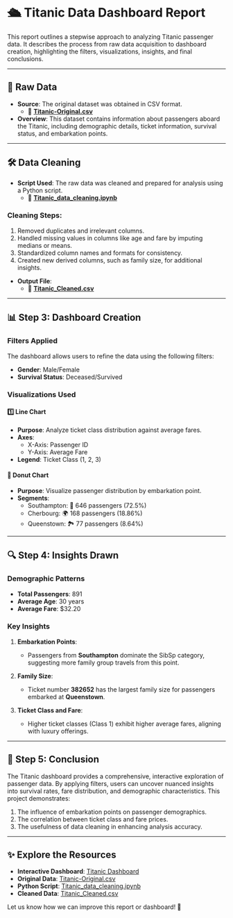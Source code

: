 
# 🛳️ **Titanic Data Dashboard Report**

This report outlines a stepwise approach to analyzing Titanic passenger data. It describes the process from raw data acquisition to dashboard creation, highlighting the filters, visualizations, insights, and final conclusions.

---

## 🔗 **Raw Data**

- **Source**: The original dataset was obtained in CSV format.  
  - 📂 **[Titanic-Original.csv](https://github.com/Jagandeep-Singh/Titanic/blob/main/Titanic-Original.csv)**  
- **Overview**: This dataset contains information about passengers aboard the Titanic, including demographic details, ticket information, survival status, and embarkation points.

---

## 🛠️ **Data Cleaning**

- **Script Used**: The raw data was cleaned and prepared for analysis using a Python script.  
  - 📜 **[Titanic_data_cleaning.ipynb](https://github.com/Jagandeep-Singh/Titanic/blob/main/Titanic_data_cleaning.ipynb)**  

### **Cleaning Steps**:
1. Removed duplicates and irrelevant columns.  
2. Handled missing values in columns like age and fare by imputing medians or means.  
3. Standardized column names and formats for consistency.  
4. Created new derived columns, such as family size, for additional insights.  

- **Output File**:  
  - 📂 **[Titanic_Cleaned.csv](https://github.com/Jagandeep-Singh/Titanic/blob/main/Titanic_Cleaned.csv)**  

---

## 📊 **Step 3: Dashboard Creation**

### **Filters Applied**  
The dashboard allows users to refine the data using the following filters:  
- **Gender**: Male/Female  
- **Survival Status**: Deceased/Survived  

### **Visualizations Used**  

#### 1️⃣ **Line Chart**  
- **Purpose**: Analyze ticket class distribution against average fares.  
- **Axes**:  
  - X-Axis: Passenger ID  
  - Y-Axis: Average Fare  
- **Legend**: Ticket Class (1, 2, 3)  

#### 🍩 **Donut Chart**  
- **Purpose**: Visualize passenger distribution by embarkation point.  
- **Segments**:  
  - Southampton: 🚢 646 passengers (72.5%)  
  - Cherbourg: 🌍 168 passengers (18.86%)  
  - Queenstown: 🏞️ 77 passengers (8.64%)  

---

## 🔍 **Step 4: Insights Drawn**

### **Demographic Patterns**
- **Total Passengers**: 891  
- **Average Age**: 30 years  
- **Average Fare**: $32.20  

### **Key Insights**
1. **Embarkation Points**:  
   - Passengers from **Southampton** dominate the SibSp category, suggesting more family group travels from this point.  
2. **Family Size**:  
   - Ticket number **382652** has the largest family size for passengers embarked at **Queenstown**.  

3. **Ticket Class and Fare**:  
   - Higher ticket classes (Class 1) exhibit higher average fares, aligning with luxury offerings.

---

## 🌟 **Step 5: Conclusion**

The Titanic dashboard provides a comprehensive, interactive exploration of passenger data. By applying filters, users can uncover nuanced insights into survival rates, fare distribution, and demographic characteristics. This project demonstrates:  
1. The influence of embarkation points on passenger demographics.  
2. The correlation between ticket class and fare prices.  
3. The usefulness of data cleaning in enhancing analysis accuracy.  

---

## ✨ **Explore the Resources**

- **Interactive Dashboard**: [Titanic Dashboard](https://app.powerbi.com/links/fTxyKr0d92?ctid=af7f165a-b051-4c11-8e3f-ad9d5dec1d42&pbi_source=linkShare)  
- **Original Data**: [Titanic-Original.csv](https://github.com/Jagandeep-Singh/Titanic/blob/main/Titanic-Original.csv)  
- **Python Script**: [Titanic_data_cleaning.ipynb](https://github.com/Jagandeep-Singh/Titanic/blob/main/Titanic_data_cleaning.ipynb)  
- **Cleaned Data**: [Titanic_Cleaned.csv](https://github.com/Jagandeep-Singh/Titanic/blob/main/Titanic_Cleaned.csv)  

Let us know how we can improve this report or dashboard! 🚀

